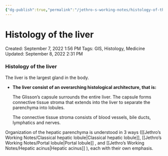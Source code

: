 ```yaml
---
{"dg-publish":true,"permalink":"/jethro-s-working-notes/histology-of-the-liver/","dgPassFrontmatter":true}
---
```



# Histology of the liver

Created: September 7, 2022 1:56 PM
Tags: GIS, Histology, Medicine
Updated: September 8, 2022 2:31 PM

### Histology of the liver

The liver is the largest gland in the body.

- **The liver consist of an overarching histological architecture, that is:**
    
    The Glisson’s capsule surrounds the entire liver. The capsule forms connective tissue stroma that extends into the liver to separate the parenchyma into lobules.
    
    The connective tissue stroma consists of blood vessels, bile ducts, lymphatics and nerves.
    

Organization of the hepatic parenchyma is understood in 3 ways ([[Jethro’s Working Notes/Classical hepatic lobule\|Classical hepatic lobule]], [[Jethro’s Working Notes/Portal lobule\|Portal lobule]] , and [[Jethro’s Working Notes/Hepatic acinus\|Hepatic acinus]]  ), each with their own emphasis.